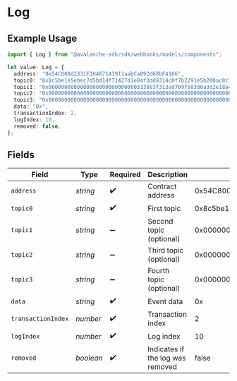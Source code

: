 # Log

## Example Usage

```typescript
import { Log } from "@avalanche-sdk/sdk/webhooks/models/components";

let value: Log = {
  address: "0x54C800d2331E10467143911aabCa092d68bF4166",
  topic0: "0x8c5be1e5ebec7d5bd14f71427d1e84f3dd0314c0f7b2291e5b200ac8c7c3b925",
  topic1: "0x0000000000000000000000000000333883f313ad709f583d0a3d2e18a44ef29b",
  topic2: "0x0000000000000000000000000000000000000000000000000000000000000000",
  topic3: "0x0000000000000000000000000000000000000000000000000000000000001350",
  data: "0x",
  transactionIndex: 2,
  logIndex: 10,
  removed: false,
};
```

## Fields

| Field                                                              | Type                                                               | Required                                                           | Description                                                        | Example                                                            |
| ------------------------------------------------------------------ | ------------------------------------------------------------------ | ------------------------------------------------------------------ | ------------------------------------------------------------------ | ------------------------------------------------------------------ |
| `address`                                                          | *string*                                                           | :heavy_check_mark:                                                 | Contract address                                                   | 0x54C800d2331E10467143911aabCa092d68bF4166                         |
| `topic0`                                                           | *string*                                                           | :heavy_check_mark:                                                 | First topic                                                        | 0x8c5be1e5ebec7d5bd14f71427d1e84f3dd0314c0f7b2291e5b200ac8c7c3b925 |
| `topic1`                                                           | *string*                                                           | :heavy_minus_sign:                                                 | Second topic (optional)                                            | 0x0000000000000000000000000000333883f313ad709f583d0a3d2e18a44ef29b |
| `topic2`                                                           | *string*                                                           | :heavy_minus_sign:                                                 | Third topic (optional)                                             | 0x0000000000000000000000000000000000000000000000000000000000000000 |
| `topic3`                                                           | *string*                                                           | :heavy_minus_sign:                                                 | Fourth topic (optional)                                            | 0x0000000000000000000000000000000000000000000000000000000000001350 |
| `data`                                                             | *string*                                                           | :heavy_check_mark:                                                 | Event data                                                         | 0x                                                                 |
| `transactionIndex`                                                 | *number*                                                           | :heavy_check_mark:                                                 | Transaction index                                                  | 2                                                                  |
| `logIndex`                                                         | *number*                                                           | :heavy_check_mark:                                                 | Log index                                                          | 10                                                                 |
| `removed`                                                          | *boolean*                                                          | :heavy_check_mark:                                                 | Indicates if the log was removed                                   | false                                                              |